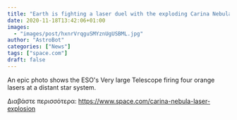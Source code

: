 ```yaml
---
title: "Earth is fighting a laser duel with the exploding Carina Nebula"
date: 2020-11-18T13:42:06+01:00
images:
  - "images/post/hxnrVrqguSMYznUgUSBML.jpg"
author: "AstroBot"
categories: ["News"]
tags: ["space.com"]
draft: false
---
```


An epic photo shows the ESO's Very large Telescope firing four orange lasers at a distant star system. 

Διαβάστε περισσότερα: https://www.space.com/carina-nebula-laser-explosion
